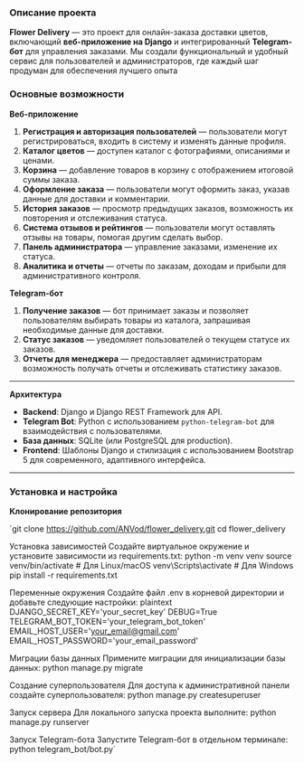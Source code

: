 ### Описание проекта

**Flower Delivery** — это проект для онлайн-заказа доставки цветов, включающий **веб-приложение на Django** и интегрированный **Telegram-бот** для управления заказами. Мы создали функциональный и удобный сервис для пользователей и администраторов, где каждый шаг продуман для обеспечения лучшего опыта

### **Основные возможности**

**Веб-приложение**

1. **Регистрация и авторизация пользователей** — пользователи могут регистрироваться, входить в систему и изменять данные профиля.
2. **Каталог цветов** — доступен каталог с фотографиями, описаниями и ценами.
3. **Корзина** — добавление товаров в корзину с отображением итоговой суммы заказа.
4. **Оформление заказа** — пользователи могут оформить заказ, указав данные для доставки и комментарии.
5. **История заказов** — просмотр предыдущих заказов, возможность их повторения и отслеживания статуса.
6. **Система отзывов и рейтингов** — пользователи могут оставлять отзывы на товары, помогая другим сделать выбор.
7. **Панель администратора** — управление заказами, изменение их статуса.
8. **Аналитика и отчеты** — отчеты по заказам, доходам и прибыли для административного контроля.

**Telegram-бот**

1. **Получение заказов** — бот принимает заказы и позволяет пользователям выбирать товары из каталога, запрашивая необходимые данные для доставки.
2. **Статус заказов** — уведомляет пользователей о текущем статусе их заказов.
3. **Отчеты для менеджера** — предоставляет администраторам возможность получать отчеты и отслеживать статистику заказов.

---

**Архитектура**

- **Backend**: Django и Django REST Framework для API.
- **Telegram Bot**: Python с использованием `python-telegram-bot` для взаимодействия с пользователями.
- **База данных**: SQLite (или PostgreSQL для production).
- **Frontend**: Шаблоны Django и стилизация с использованием Bootstrap 5 для современного, адаптивного интерфейса.

---

### **Установка и настройка**

**Клонирование репозитория**

`git clone https://github.com/ANVod/flower_delivery.git
cd flower_delivery

Установка зависимостей
Создайте виртуальное окружение и установите зависимости из requirements.txt:
python -m venv venv
source venv/bin/activate  # Для Linux/macOS
venv\Scripts\activate     # Для Windows
pip install -r requirements.txt

Переменные окружения
Создайте файл .env в корневой директории и добавьте следующие настройки:
plaintext
DJANGO_SECRET_KEY='your_secret_key'
DEBUG=True
TELEGRAM_BOT_TOKEN='your_telegram_bot_token'
EMAIL_HOST_USER='your_email@gmail.com'
EMAIL_HOST_PASSWORD='your_email_password'

Миграции базы данных
Примените миграции для инициализации базы данных:
python manage.py migrate

Создание суперпользователя
Для доступа к административной панели создайте суперпользователя:
python manage.py createsuperuser

Запуск сервера
Для локального запуска проекта выполните:
python manage.py runserver

Запуск Telegram-бота
Запустите Telegram-бот в отдельном терминале:
python telegram_bot/bot.py`
